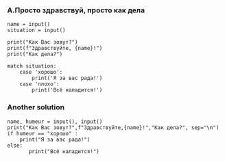 ### A.Просто здравствуй, просто как дела
```
name = input()
situation = input()

print("Как Вас зовут?")
print(f"Здравствуйте, {name}!")
print("Как дела?")

match situation:
    case 'хорошо':
        print('Я за вас рада!')
    case 'плохо':
        print('Всё наладится!')

```
### Another solution
```
name, humeur = input(), input()
print("Как Вас зовут?",f"Здравствуйте,{name}!","Как дела?", sep="\n")
if humeur == "хорошо" :
    print("Я за вас рада!")
else:
       print("Всё наладится!")
```

